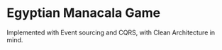 # Egyptian Manacala Game 
Implemented with Event sourcing and CQRS, with Clean Architecture in mind.
